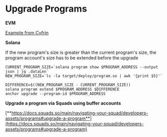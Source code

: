 # Upgrade Programs

**EVM**

[Example from Cyfrin](https://www.cyfrin.io/glossary/upgradeable-proxy-solidity-code-example)

**Solana**

If the new program's size is greater than the current program's size, the program account's size has to be extended before the upgrade

```
CURRENT_PROGRAM_SIZE=`solana program show $PROGRAM_ADDRESS --output json | jq .dataLen`
NEW_PROGRAM_SIZE=`ls -la target/deploy/program.so | awk '{print $5}'`

DIFFERENCE=$((NEW_PROGRAM_SIZE - CURRENT_PROGRAM_SIZE))
solana program extend $PROGRAM_ADDRESS $DIFFERENCE
anchor upgrade --program-id $PROGRAM_ADDRESS 
```

**Upgrade a program via Squads using buffer accounts**

[**https://docs.squads.so/main/navigating-your-squad/developers-assets/programs#upgrade-a-program**](https://docs.squads.so/main/navigating-your-squad/developers-assets/programs#upgrade-a-program)
